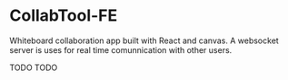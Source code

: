 # CollabTool-FE

Whiteboard collaboration app built with React and canvas.
A websocket server is uses for real time comunnication with other users.

TODO TODO